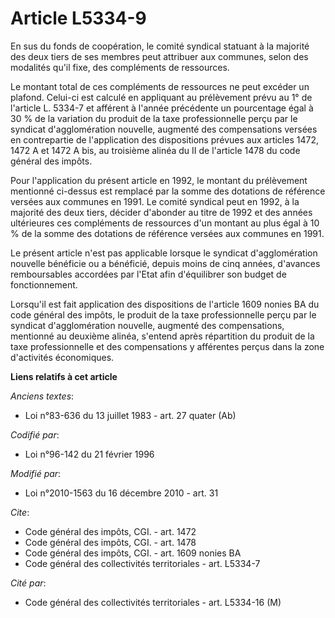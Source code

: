 # Article L5334-9

En sus du fonds de coopération, le comité syndical statuant à la majorité des deux tiers de ses membres peut attribuer aux
communes, selon des modalités qu'il fixe, des compléments de ressources. 

Le montant total de ces compléments de ressources ne peut excéder un plafond. Celui-ci est calculé en appliquant au
prélèvement prévu au 1° de l'article L. 5334-7 et afférent à l'année précédente un pourcentage égal à 30 % de la variation du
produit de la taxe professionnelle perçu par le syndicat d'agglomération nouvelle, augmenté des compensations versées en
contrepartie de l'application des dispositions prévues aux articles 1472, 1472 A et 1472 A bis, au troisième alinéa du II de
l'article 1478 du code général des impôts. 

Pour l'application du présent article en 1992, le montant du prélèvement mentionné ci-dessus est remplacé par la somme des
dotations de référence versées aux communes en 1991. Le comité syndical peut en 1992, à la majorité des deux tiers, décider
d'abonder au titre de 1992 et des années ultérieures ces compléments de ressources d'un montant au plus égal à 10 % de la
somme des dotations de référence versées aux communes en 1991. 

Le présent article n'est pas applicable lorsque le syndicat d'agglomération nouvelle bénéficie ou a bénéficié, depuis moins
de cinq années, d'avances remboursables accordées par l'Etat afin d'équilibrer son budget de fonctionnement. 

Lorsqu'il est fait application des dispositions de l'article 1609 nonies BA du code général des impôts, le produit de la taxe
professionnelle perçu par  le syndicat d'agglomération nouvelle, augmenté des compensations, mentionné au deuxième alinéa,
s'entend après répartition du produit de la taxe professionnelle et des compensations y afférentes perçus dans la zone
d'activités économiques.

**Liens relatifs à cet article**

_Anciens textes_:

  - Loi n°83-636 du 13 juillet 1983 - art. 27 quater (Ab)

_Codifié par_:

  - Loi n°96-142 du 21 février 1996

_Modifié par_:

  - Loi n°2010-1563 du 16 décembre 2010 - art. 31

_Cite_:

  - Code général des impôts, CGI. - art. 1472
  - Code général des impôts, CGI. - art. 1478
  - Code général des impôts, CGI. - art. 1609 nonies BA
  - Code général des collectivités territoriales - art. L5334-7

_Cité par_:

  - Code général des collectivités territoriales - art. L5334-16 (M)
